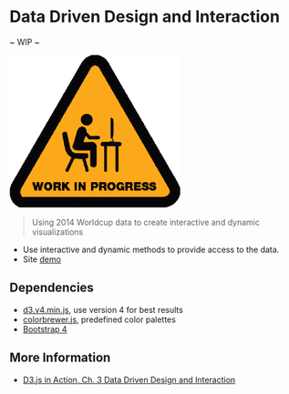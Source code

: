 # Data Driven Design and Interaction

~ WIP ~
<div>
  <img src="https://github.com/EdwardRutz/d3-world-cup-2014/blob/gh-pages/images/wip-300.png">
</div>

> Using 2014 Worldcup data to create interactive and dynamic visualizations
- Use interactive and dynamic methods to provide access to the data. 
- Site [demo](https://edwardrutz.github.io/d3-world-cup-2014/)


## Dependencies

- [d3.v4.min.js](https://d3js.org/d3.v4.min.js), use version 4 for best results
- [colorbrewer.js](http://d3js.org/colorbrewer.v1.min.js), predefined color palettes
- [Bootstrap 4](https://getbootstrap.com/)


## More Information

- [D3.js in Action, Ch. 3 Data Driven Design and Interaction](https://livebook.manning.com/book/d3js-in-action-second-edition/chapter-3/13)

